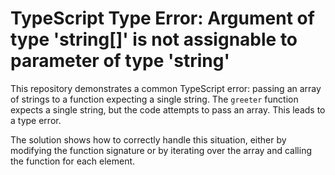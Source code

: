 # TypeScript Type Error: Argument of type 'string[]' is not assignable to parameter of type 'string'

This repository demonstrates a common TypeScript error: passing an array of strings to a function expecting a single string.  The `greeter` function expects a single string, but the code attempts to pass an array. This leads to a type error.

The solution shows how to correctly handle this situation, either by modifying the function signature or by iterating over the array and calling the function for each element.